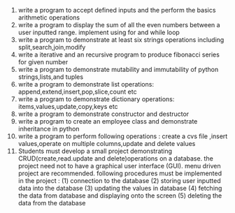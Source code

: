 1. write a program to accept defined inputs and the perform the basics arithmetic operations
2. write a program to display the sum of all the even numbers between a user  inputted range. implement using for and while loop
3. write a program to demonstrate at least six strings operations including split,search,join,modify
4. write a  iterative  and an recursive program to produce fibonacci series for given number
5. write a program to demonstrate mutability and immutability of python strings,lists,and tuples
6. write a program to demonstrate  list operations: append,extend,insert,pop,slice,count etc
7. write a program to demonstrate dictionary operations: items,values,update,copy,keys etc
8. write a program to demonstrate constructor and destructor
9. write a program to create an employee class and demonstrate inheritance in python 
10. write a program to perform following operations : create a cvs file ,insert values,operate on multiple columns,update and delete values
11. Students must develop a small project demonstrating CRUD(create,read.update and delete)operations on a database. the project need not to have a graphical user interface (GUI). menu driven project are recommended. following procedures must  be implemented in the project :
       (1) connection to the database
       (2) storing user inputted data into the database
       (3) updating the values in database
       (4) fetching the data from database and displaying onto the screen
       (5) deleting the data from the database
